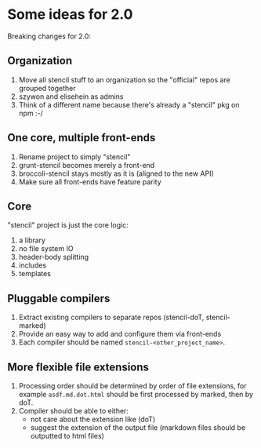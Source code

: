 # Some ideas for 2.0

Breaking changes for 2.0:

## Organization

1. Move all stencil stuff to an organization so the "official" repos are grouped together
2. szywon and elisehein as admins
3. Think of a different name because there's already a "stencil" pkg on npm :-/

## One core, multiple front-ends

1. Rename project to simply "stencil"
2. grunt-stencil becomes merely a front-end
3. broccoli-stencil stays mostly as it is (aligned to the new API)
4. Make sure all front-ends have feature parity

## Core

"stencil" project is just the core logic:

1. a library
2. no file system IO
3. header-body splitting
4. includes
5. templates

## Pluggable compilers

1. Extract existing compilers to separate repos (stencil-doT, stencil-marked)
2. Provide an easy way to add and configure them via front-ends
3. Each compiler should be named `stencil-<other_project_name>`.

## More flexible file extensions

1. Processing order should be determined by order of file extensions, for example `asdf.md.dot.html` should be first processed by marked, then by doT.
2. Compiler should be able to either:
   - not care about the extension like (doT)
   - suggest the extension of the output file (markdown files should be outputted to html files)
